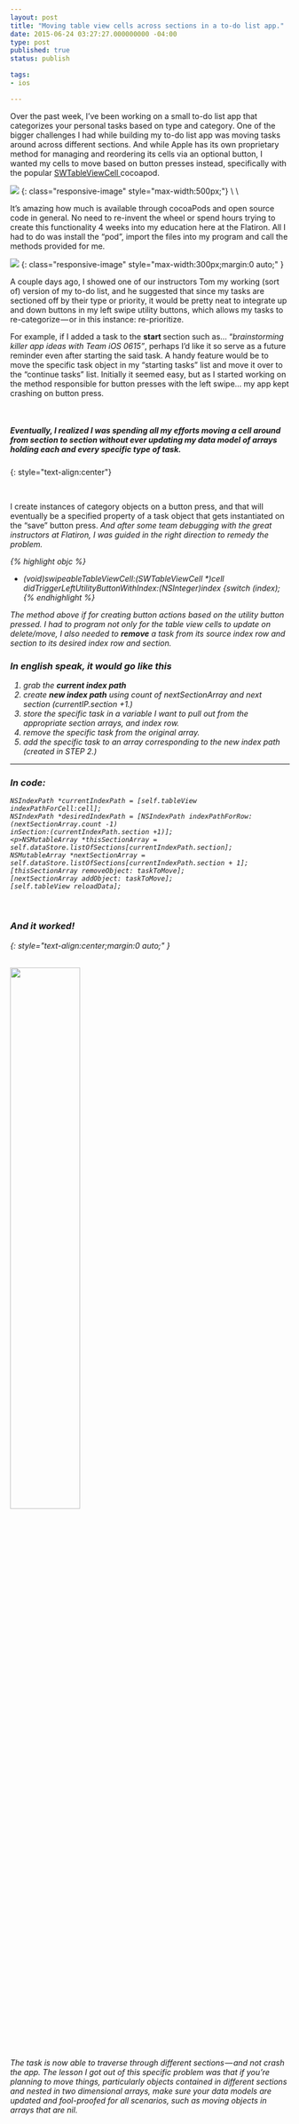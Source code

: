 ```yaml
---
layout: post
title: "Moving table view cells across sections in a to-do list app."
date: 2015-06-24 03:27:27.000000000 -04:00
type: post
published: true
status: publish

tags:
- ios

---
```


Over the past week, I’ve been working on a small to-do list app that categorizes your personal tasks based on type and category. One of the bigger challenges I had while building my to-do list app was moving tasks around across different sections. And while Apple has its own proprietary method for managing and reordering its cells via an optional button, I wanted my cells to move based on button presses instead, specifically with the popular <a class="markup--anchor markup--p-anchor" href="https://github.com/CEWendel/SWTableViewCell">SWTableViewCell </a>cocoapod.

![](https://s3-us-west-2.amazonaws.com/leojkwan/videos/swtableviewcell.gif)
{: class="responsive-image" style="max-width:500px;"}
\\
\\
 <!--more-->
It’s amazing how much is available through cocoaPods and open source code in general. No need to re-invent the wheel or spend hours trying to create this functionality 4 weeks into my education here at the Flatiron. All I had to do was install the “pod”, import the files into my program and call the methods provided for me.

![](https://s3-us-west-2.amazonaws.com/leojkwan/images/todolist.png)
{: class="responsive-image" style="max-width:300px;margin:0 auto;" }

<p class="graf--p">A couple days ago, I showed one of our instructors Tom my working (sort of) version of my to-do list, and he suggested that since my tasks are sectioned off by their type or priority, it would be pretty neat to integrate up and down buttons in my left swipe utility buttons, which allows my tasks to re-categorize — or in this instance: re-prioritize.</p>

For example, if I added a task to the <strong class="markup--strong markup--p-strong">start </strong>section such as… “<em class="markup--em markup--p-em">brainstorming killer app ideas with Team iOS 0615”</em>, perhaps I’d like it so serve as a future reminder even after starting the said task. A handy feature would be to move the specific task object in my “starting tasks” list and move it over to the “continue tasks” list. Initially it seemed easy, but as I started working on the method responsible for button presses with the left swipe… my app kept crashing on button press.

<br>

##### _Eventually, I realized I was spending all my efforts moving a cell around from section to section without ever updating my data model of arrays holding each and every specific type of task._
{: style="text-align:center"}

<br>

I create instances of category objects on a button press, and that will eventually be a specified property of a task object that gets instantiated on the “save” button press.<em class="markup--em markup--p-em"> And after some team debugging with the great instructors at Flatiron, I was guided in the right direction to remedy the problem.

{% highlight objc %}
- (void)swipeableTableViewCell:(SWTableViewCell *)cell
didTriggerLeftUtilityButtonWithIndex:(NSInteger)index {switch (index);
{% endhighlight %}
<!-- `* -->

<p>The method above if for creating button actions based on the utility button pressed. I had to program not only for the table view cells to update on delete/move, I also needed to <strong class="markup--strong markup--p-strong">remove</strong> a task from its source index row and section to its desired index row and section.</p>

### In english speak, it would go like this

1. grab the **current index path**
2. create **new index path** using count of nextSectionArray and next section (currentIP.section +1.)
3. store the specific task in a variable I want to pull out from the appropriate section arrays, and index row.
4. remove the specific task from the original array.
5. add the specific task to an array corresponding to the new index path (created in STEP 2.)

---

### In code:
```objc
NSIndexPath *currentIndexPath = [self.tableView indexPathForCell:cell];
NSIndexPath *desiredIndexPath = [NSIndexPath indexPathForRow: (nextSectionArray.count -1)
inSection:(currentIndexPath.section +1)];
<p>NSMutableArray *thisSectionArray = self.dataStore.listOfSections[currentIndexPath.section];
NSMutableArray *nextSectionArray = self.dataStore.listOfSections[currentIndexPath.section + 1];
[thisSectionArray removeObject: taskToMove];
[nextSectionArray addObject: taskToMove];
[self.tableView reloadData];
```
<!-- `* -->

<br>

### And it worked!
{: style="text-align:center;margin:0 auto;" }

<br>
<img src="https://s3-us-west-2.amazonaws.com/leojkwan/videos/to-do-final.gif" style="display:inline;margin:0 auto;width:50%;">

The task is now able to traverse through different sections — and not crash the app. The lesson I got out of this specific problem was that if you’re planning to move things, particularly objects contained in different sections and nested in two dimensional arrays, make sure your data models are updated and fool-proofed for all scenarios, such as moving objects in arrays that are nil.
